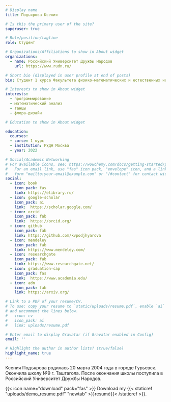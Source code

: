 ```yaml
---
# Display name
title: Подъярова Ксения 

# Is this the primary user of the site?
superuser: true

# Role/position/tagline
role: Студент

# Organizations/Affiliations to show in About widget
organizations:
  - name: Российский Университет Дружбы Народов
    url: https://www.rudn.ru/

# Short bio (displayed in user profile at end of posts)
bio: Студент 1 курса Факультета физико-математических и естественных наук РУДН

# Interests to show in About widget
interests:
  - программирование
  - математический анализ
  - танцы
  - флора-дизайн

# Education to show in About widget

education:
  courses:
  - corse: 1 курс
  - institution: РУДН Москва
  - year: 2022

# Social/Academic Networking
# For available icons, see: https://wowchemy.com/docs/getting-started/page-builder/#icons
#   For an email link, use "fas" icon pack, "envelope" icon, and a link in the
#   form "mailto:your-email@example.com" or "/#contact" for contact widget.
social:
  - icon: book
    icon_pack: fas
    link: https://elibrary.ru/
  - icon: google-scholar
    icon_pack: ai
    link:  https://scholar.google.com/
  - icon: orcid
    icon_pack: fab
    link:  https://orcid.org/
  - icon: github
    icon_pack: fab
    link: https://github.com/kvpodjhyarova
  - icon: mendeley
    icon_pack: fab
    link: https://www.mendeley.com/
  - icon: researchgate
    icon_pack: fab
    link: https://www.researchgate.net/
  - icon: graduation-cap
    icon_pack: fas
    link:  https://www.academia.edu/
  - icon: adn 
    icon_pack: fab
    link: https://arxiv.org/

# Link to a PDF of your resume/CV.
# To use: copy your resume to `static/uploads/resume.pdf`, enable `ai` icons in `params.toml`,
# and uncomment the lines below.
# - icon: cv
#   icon_pack: ai
#   link: uploads/resume.pdf

# Enter email to display Gravatar (if Gravatar enabled in Config)
email: ''

# Highlight the author in author lists? (true/false)
highlight_name: true
---
```


Ксения Подъярова родилась 20 марта 2004 года в городе Гурьевск. Окончила школу №9 г. Таштагола. После окончания школы поступила в Российский Университет Дружбы Народов.

{{< icon name="download" pack="fas" >}} Download my {{< staticref "uploads/demo_resume.pdf" "newtab" >}}resumé{{< /staticref >}}.
